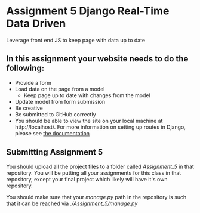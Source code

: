 # Assignment 5 Django Real-Time Data Driven
Leverage front end JS to keep page with data up to date

## In this assignment your website needs to do the following:

* Provide a form
* Load data on the page from a model
    * Keep page up to date with changes from the model
* Update model from form submission
* Be creative
* Be submitted to GitHub correctly
* You should be able to view the site on your local machine at http://localhost/. For more information on setting up routes in Django, please see [the documentation](https://docs.djangoproject.com/en/1.10/topics/http/urls/)

## Submitting Assignment 5

You should upload all the project files to a folder called *Assignment_5* in that repository. You will be putting all your assignments for this class in that repository, except your final project which likely will have it's own repository.

You should make sure that your *manage.py* path in the repository is such that it can be reached via *./Assignment_5/manage.py*
